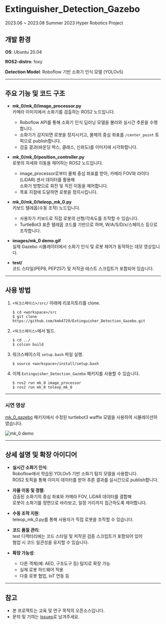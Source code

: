 # Extinguisher_Detection_Gazebo

2023.06 ~ 2023.08 Summer 2023 Hyper Robotics Project

## 개발 환경

**OS**: Ubuntu 20.04

**ROS2-distro**: foxy

**Detection Model**: Roboflow 기반 소화기 인식 모델 (YOLOv5)

---

## 주요 기능 및 코드 구조

- **mk_0/mk_0/image_processor.py**  
  카메라 이미지에서 소화기를 검출하는 ROS2 노드입니다.  
  - Roboflow API를 통해 소화기 인식 딥러닝 모델을 불러와 실시간 추론을 수행합니다.
  - 소화기가 감지되면 로봇을 정지시키고, 물체의 중심 좌표를 `/center_point` 토픽으로 publish합니다.
  - 검출 결과(바운딩 박스, 클래스, 신뢰도)를 이미지에 시각화합니다.

- **mk_0/mk_0/position_controller.py**  
  로봇의 자세와 이동을 제어하는 ROS2 노드입니다.  
  - image_processor로부터 물체 중심 좌표를 받아, 카메라 FOV와 라이다(LiDAR) 센서 데이터를 활용해  
    소화기 방향으로 회전 및 직진 이동을 제어합니다.
  - 목표 지점에 도달하면 로봇을 정지시킵니다.

- **mk_0/mk_0/teleop_mk_0.py**  
  키보드 텔레옵(수동 조작) 노드입니다.  
  - 사용자가 키보드로 직접 로봇의 선형/각속도를 조작할 수 있습니다.
  - TurtleBot3 표준 텔레옵 코드를 기반으로 하며, W/A/S/D/x/스페이스 등으로 조작합니다.

- **images/mk_0 demo.gif**  
  실제 Gazebo 시뮬레이터에서 소화기 인식 및 로봇 제어가 동작하는 데모 영상입니다.

- **test/**  
  코드 스타일(PEP8, PEP257) 및 저작권 테스트 스크립트가 포함되어 있습니다.

---

## 사용 방법

1. `<워크스페이스>/src/` 아래에 리포지토리를 clone.

    ```
    $ cd <workspace>/src
    $ git clone https://github.com/kmk4729/Extinguisher_Detection_Gazebo.git
    ```

2. `<워크스페이스>`에서 빌드.

    ```
    $ cd ../
    $ colcon build
    ```

3. 워크스페이스의 `setup.bash` 파일 실행.

    ```
    $ source <workspace>/install/setup.bash
    ```

4. 이제 `Extinguisher_Detection_Gazebo` 패키지를 사용할 수 있습니다.

    ```
    $ ros2 run mk_0 image_processor
    $ ros2 run mk_0 teleop_mk_0
    ```

---

### 시연 영상

[mk_0_gazebo](https://github.com/kodogyu/mk_0_gazebo) 패키지에서 수정된 turtlebot3 waffle 모델을 사용하여 시뮬레이션하였습니다.

![mk_0 demo](images/mk_0%20demo.gif)

---

## 상세 설명 및 확장 아이디어

- **실시간 소화기 인식**:  
  Roboflow에서 학습된 YOLOv5 기반 소화기 탐지 모델을 사용합니다.  
  ROS2 토픽을 통해 이미지 데이터를 받아 추론 결과를 실시간으로 publish합니다.

- **자율 이동 및 정렬**:  
  검출된 소화기의 중심 좌표와 카메라 FOV, LiDAR 데이터를 결합해  
  로봇이 소화기를 정면으로 바라보고, 일정 거리까지 접근하도록 제어합니다.

- **수동 조작 지원**:  
  teleop_mk_0.py를 통해 사용자가 직접 로봇을 조작할 수 있습니다.

- **코드 품질 관리**:  
  test 디렉터리에는 코드 스타일 및 저작권 검증 스크립트가 포함되어 있어  
  협업 시 코드 일관성을 유지할 수 있습니다.

- **확장 가능성**:  
  - 다른 객체(예: AED, 구조도구 등) 탐지로 확장 가능  
  - 실제 로봇 하드웨어 적용  
  - 다중 로봇 협업, IoT 연동 등

---

## 참고

- 본 프로젝트는 교육 및 연구 목적의 오픈소스입니다.
- 문의 및 기여는 [Issues](https://github.com/kmk4729/Extinguisher_Detection_Gazebo/issues)로 남겨주세요.

